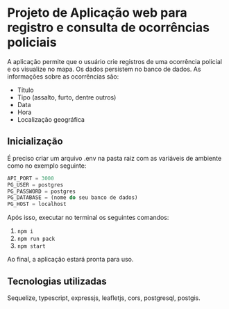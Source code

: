 # Projeto de Aplicação web para registro e consulta de ocorrências policiais  

A aplicação permite que o usuário crie registros de uma ocorrência policial e os visualize no mapa. Os dados persistem no banco de dados. As informações sobre as ocorrências são:

- Título
- Tipo (assalto, furto, dentre outros)
- Data
- Hora
- Localização geográfica

## Inicialização  

É preciso criar um arquivo .env na pasta raiz com as variáveis de ambiente como no exemplo seguinte:  

```js
API_PORT = 3000
PG_USER = postgres
PG_PASSWORD = postgres
PG_DATABASE = (nome do seu banco de dados)
PG_HOST = localhost
```
Após isso, executar no terminal os seguintes comandos:

1. ```npm i```
2. ```npm run pack```
3. ```npm start```

Ao final, a aplicação estará pronta para uso.

## Tecnologias utilizadas

Sequelize, typescript, expressjs, leafletjs, cors, postgresql, postgis.
